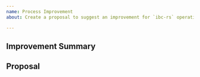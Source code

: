 ```yaml
---
name: Process Improvement
about: Create a proposal to suggest an improvement for `ibc-rs` operations!

---
```


<!-- < < < < < < < < < < < < < < < < < < < < < < < < < < < < < < < < < ☺
v                ✰  Thanks for opening an issue! ✰    
v    Before smashing the submit button please review the template.
v    Please also ensure that this is not a duplicate issue :)
☺ > > > > > > > > > > > > > > > > > > > > > > > > > > > > > > > > >  -->

## Improvement Summary

<!-- Short description of the proposed improvement -->

## Proposal

<!-- Describe your proposal for how the process of `ibc-rs` should be improved -->
<!-- Why do we need this change? 
What benefits does IBC-rs stand to gain by including this change?
Are there any disadvantages of including this change? -->